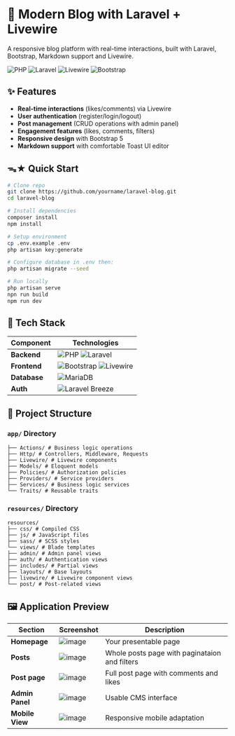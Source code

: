 # 📝 Modern Blog with Laravel + Livewire

A responsive blog platform with real-time interactions, built with Laravel, Bootstrap, Markdown support and Livewire.

![PHP](https://img.shields.io/badge/PHP-777BB4?logo=php&logoColor=white)
![Laravel](https://img.shields.io/badge/Laravel-FF2D20?logo=laravel&logoColor=white)
![Livewire](https://img.shields.io/badge/Livewire-4E56A6?logo=livewire)
![Bootstrap](https://img.shields.io/badge/Bootstrap-7952B3?logo=bootstrap&logoColor=white)

## ✨ Features
- **Real-time interactions** (likes/comments) via Livewire
- **User authentication** (register/login/logout)
- **Post management** (CRUD operations with admin panel)
- **Engagement features** (likes, comments, filters)
- **Responsive design** with Bootstrap 5
- **Markdown support** with comfortable Toast UI editor

## ᯓ★ Quick Start
```bash
# Clone repo
git clone https://github.com/yourname/laravel-blog.git
cd laravel-blog

# Install dependencies
composer install
npm install

# Setup environment
cp .env.example .env
php artisan key:generate

# Configure database in .env then:
php artisan migrate --seed

# Run locally
php artisan serve
npn run build
npm run dev
```

## 🔧 Tech Stack
| Component       | Technologies |
|-----------------|-------------|
| **Backend**     | ![PHP](https://img.shields.io/badge/PHP-8.3+-777BB4?logo=php) ![Laravel](https://img.shields.io/badge/Laravel-12-FF2D20?logo=laravel) |
| **Frontend**    | ![Bootstrap](https://img.shields.io/badge/Bootstrap-5-7952B3?logo=bootstrap) ![Livewire](https://img.shields.io/badge/Livewire-3-4E56A6?logo=livewire) |
| **Database**    | ![MariaDB](https://img.shields.io/badge/MariaDB-11.4-003545?logo=mariadb) |
| **Auth**        | ![Laravel Breeze](https://img.shields.io/badge/Breeze-2.0-FF2D20?logo=laravel) |

## 📂 Project Structure

### `app/` Directory
```
├── Actions/ # Business logic operations
├── Http/ # Controllers, Middleware, Requests
├── Livewire/ # Livewire components
├── Models/ # Eloquent models
├── Policies/ # Authorization policies
├── Providers/ # Service providers
├── Services/ # Business logic services
└── Traits/ # Reusable traits
```

### `resources/` Directory
```
resources/
├── css/ # Compiled CSS
├── js/ # JavaScript files
├── sass/ # SCSS styles
└── views/ # Blade templates
├── admin/ # Admin panel views
├── auth/ # Authentication views
├── includes/ # Partial views
├── layouts/ # Base layouts
├── livewire/ # Livewire component views
└── post/ # Post-related views
```

## 🖼️ Application Preview

| Section         | Screenshot                                     | Description                           |
|-----------------|------------------------------------------------|---------------------------------------|
| **Homepage** | ![image](https://github.com/user-attachments/assets/38412c49-469a-40a8-858e-46c19ca3aad6) | Your presentable page |
| **Posts** | ![image](https://github.com/user-attachments/assets/3f8d5152-1ac9-4817-a3f4-8421b4e592bd) | Whole posts page with paginataion and filters |
| **Post page** | ![image](https://github.com/user-attachments/assets/bc653837-0ae4-48d7-87ce-5b5cb4d12393) | Full post page with comments and likes |
| **Admin Panel** | ![image](https://github.com/user-attachments/assets/b4cc6af8-844c-4320-8a28-f56af7902914) | Usable CMS interface |
| **Mobile View** | ![image](https://github.com/user-attachments/assets/a91970e7-6622-4c3d-9f6d-beea549e5bc2) | Responsive mobile adaptation |







